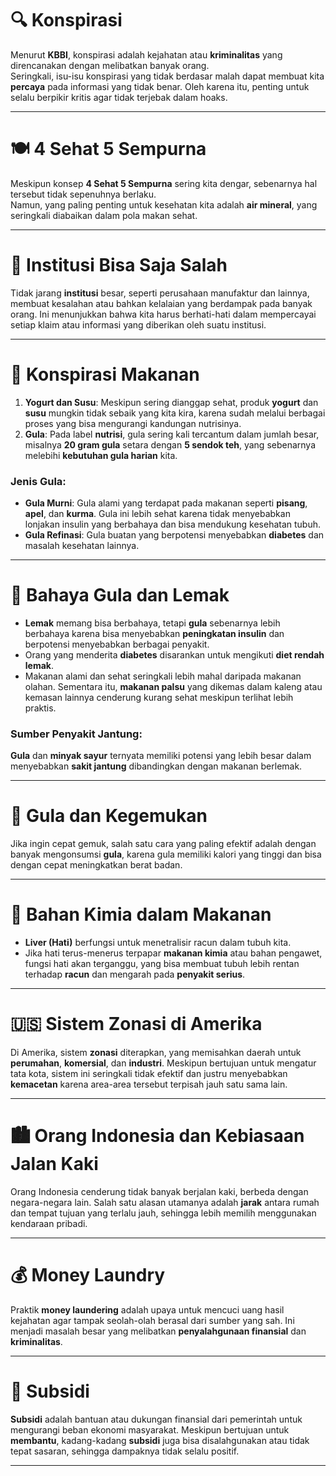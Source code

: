 # 🔍 **Konspirasi**  
Menurut **KBBI**, konspirasi adalah kejahatan atau **kriminalitas** yang direncanakan dengan melibatkan banyak orang.  
Seringkali, isu-isu konspirasi yang tidak berdasar malah dapat membuat kita **percaya** pada informasi yang tidak benar. Oleh karena itu, penting untuk selalu berpikir kritis agar tidak terjebak dalam hoaks.

---

# 🍽️ **4 Sehat 5 Sempurna**  
Meskipun konsep **4 Sehat 5 Sempurna** sering kita dengar, sebenarnya hal tersebut tidak sepenuhnya berlaku.  
Namun, yang paling penting untuk kesehatan kita adalah **air mineral**, yang seringkali diabaikan dalam pola makan sehat.

---

# 🏢 **Institusi Bisa Saja Salah**  
Tidak jarang **institusi** besar, seperti perusahaan manufaktur dan lainnya, membuat kesalahan atau bahkan kelalaian yang berdampak pada banyak orang. Ini menunjukkan bahwa kita harus berhati-hati dalam mempercayai setiap klaim atau informasi yang diberikan oleh suatu institusi.

---

# 🥛 **Konspirasi Makanan**  
1. **Yogurt dan Susu**: Meskipun sering dianggap sehat, produk **yogurt** dan **susu** mungkin tidak sebaik yang kita kira, karena sudah melalui berbagai proses yang bisa mengurangi kandungan nutrisinya.  
2. **Gula**: Pada label **nutrisi**, gula sering kali tercantum dalam jumlah besar, misalnya **20 gram gula** setara dengan **5 sendok teh**, yang sebenarnya melebihi **kebutuhan gula harian** kita.

### **Jenis Gula**:
- **Gula Murni**: Gula alami yang terdapat pada makanan seperti **pisang**, **apel**, dan **kurma**. Gula ini lebih sehat karena tidak menyebabkan lonjakan insulin yang berbahaya dan bisa mendukung kesehatan tubuh.  
- **Gula Refinasi**: Gula buatan yang berpotensi menyebabkan **diabetes** dan masalah kesehatan lainnya.

---

# 🍔 **Bahaya Gula dan Lemak**  
- **Lemak** memang bisa berbahaya, tetapi **gula** sebenarnya lebih berbahaya karena bisa menyebabkan **peningkatan insulin** dan berpotensi menyebabkan berbagai penyakit.  
- Orang yang menderita **diabetes** disarankan untuk mengikuti **diet rendah lemak**.
- Makanan alami dan sehat seringkali lebih mahal daripada makanan olahan. Sementara itu, **makanan palsu** yang dikemas dalam kaleng atau kemasan lainnya cenderung kurang sehat meskipun terlihat lebih praktis.

### **Sumber Penyakit Jantung**:  
**Gula** dan **minyak sayur** ternyata memiliki potensi yang lebih besar dalam menyebabkan **sakit jantung** dibandingkan dengan makanan berlemak.

---

# 🍬 **Gula dan Kegemukan**  
Jika ingin cepat gemuk, salah satu cara yang paling efektif adalah dengan banyak mengonsumsi **gula**, karena gula memiliki kalori yang tinggi dan bisa dengan cepat meningkatkan berat badan.

---

# 🧬 **Bahan Kimia dalam Makanan**  
- **Liver (Hati)** berfungsi untuk menetralisir racun dalam tubuh kita.  
- Jika hati terus-menerus terpapar **makanan kimia** atau bahan pengawet, fungsi hati akan terganggu, yang bisa membuat tubuh lebih rentan terhadap **racun** dan mengarah pada **penyakit serius**.

---

# 🇺🇸 **Sistem Zonasi di Amerika**  
Di Amerika, sistem **zonasi** diterapkan, yang memisahkan daerah untuk **perumahan**, **komersial**, dan **industri**. Meskipun bertujuan untuk mengatur tata kota, sistem ini seringkali tidak efektif dan justru menyebabkan **kemacetan** karena area-area tersebut terpisah jauh satu sama lain.

---

# 🏙️ **Orang Indonesia dan Kebiasaan Jalan Kaki**  
Orang Indonesia cenderung tidak banyak berjalan kaki, berbeda dengan negara-negara lain. Salah satu alasan utamanya adalah **jarak** antara rumah dan tempat tujuan yang terlalu jauh, sehingga lebih memilih menggunakan kendaraan pribadi.

---

# 💰 **Money Laundry**  
Praktik **money laundering** adalah upaya untuk mencuci uang hasil kejahatan agar tampak seolah-olah berasal dari sumber yang sah. Ini menjadi masalah besar yang melibatkan **penyalahgunaan finansial** dan **kriminalitas**.

---

# 💸 **Subsidi**  
**Subsidi** adalah bantuan atau dukungan finansial dari pemerintah untuk mengurangi beban ekonomi masyarakat. Meskipun bertujuan untuk **membantu**, kadang-kadang **subsidi** juga bisa disalahgunakan atau tidak tepat sasaran, sehingga dampaknya tidak selalu positif.

---
